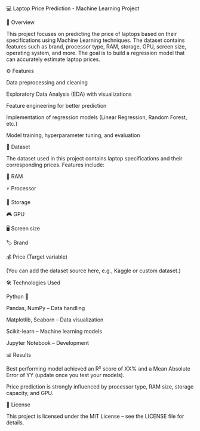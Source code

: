 💻 Laptop Price Prediction - Machine Learning Project

📌 Overview

This project focuses on predicting the price of laptops based on their specifications using Machine Learning techniques.
The dataset contains features such as brand, processor type, RAM, storage, GPU, screen size, operating system, and more. The goal is to build a regression model that can accurately estimate laptop prices.

⚙ Features

Data preprocessing and cleaning

Exploratory Data Analysis (EDA) with visualizations

Feature engineering for better prediction

Implementation of regression models (Linear Regression, Random Forest, etc.)

Model training, hyperparameter tuning, and evaluation


📂 Dataset

The dataset used in this project contains laptop specifications and their corresponding prices.
Features include:

💾 RAM

⚡ Processor

💽 Storage

🎮 GPU

🖥 Screen size

🏷 Brand

💰 Price (Target variable)


(You can add the dataset source here, e.g., Kaggle or custom dataset.)

🛠 Technologies Used

Python 🐍

Pandas, NumPy – Data handling

Matplotlib, Seaborn – Data visualization

Scikit-learn – Machine learning models

Jupyter Notebook – Development

📊 Results

Best performing model achieved an R² score of XX% and a Mean Absolute Error of YY (update once you test your models).

Price prediction is strongly influenced by processor type, RAM size, storage capacity, and GPU.


📜 License

This project is licensed under the MIT License – see the LICENSE file for details.
